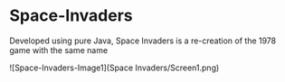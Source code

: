 # Space-Invaders
Developed using pure Java, Space Invaders is a re-creation of the 1978 game with the same name

![Space-Invaders-Image1](Space Invaders/Screen1.png)

